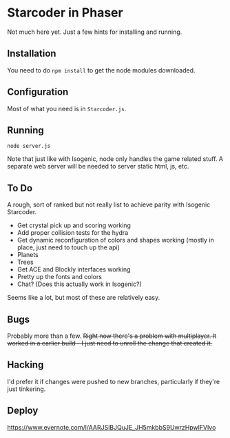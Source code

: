 # Starcoder in Phaser

Not much here yet. Just a few hints for installing and running.

## Installation

You need to do `npm install` to get the node modules downloaded.

## Configuration

Most of what you need is in `Starcoder.js`.

## Running

```
node server.js
```

Note that just like with Isogenic, node only handles the game related stuff. A separate web server will be needed to
server static html, js, etc.

## To Do

A rough, sort of ranked but not really list to achieve parity with Isogenic Starcoder.

* Get crystal pick up and scoring working
* Add proper collision tests for the hydra
* Get dynamic reconfiguration of colors and shapes working (mostly in place, just need to touch up the api)
* Planets
* Trees
* Get ACE and Blockly interfaces working
* Pretty up the fonts and colors
* Chat? (Does this actually work in Isogenic?)

Seems like a lot, but most of these are relatively easy.

## Bugs

Probably more than a few. ~~Right now there's a problem with multiplayer. It worked in a earlier build - I just need to
unroll the change that created it.~~

## Hacking

I'd prefer it if changes were pushed to new branches, particularly if they're just tinkering.

## Deploy
https://www.evernote.com/l/AARJSlBJQuJE_JH5mkbbS9UwrzHpwlFVIvo
